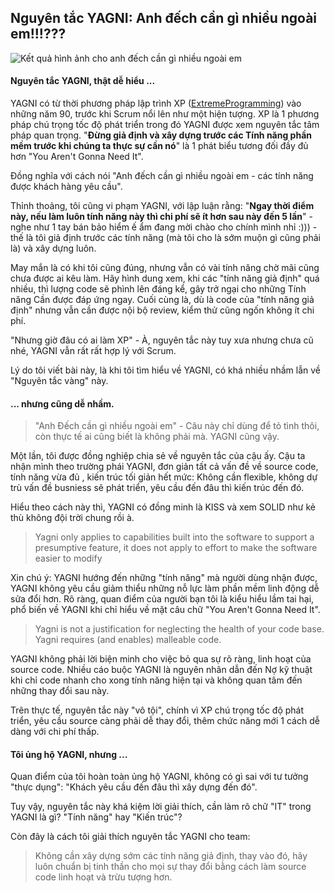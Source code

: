 ## Nguyên tắc YAGNI: Anh đếch cần gì nhiều ngoài em!!!???

![Kết quả hình ảnh cho anh đếch cần gì nhiều ngoài em](https://i.ytimg.com/vi/KdrbBJNFwGw/maxresdefault.jpg)

#### Nguyên tắc YAGNI,  thật dễ hiểu ...

YAGNI có từ thời phương pháp lập trình XP ([ExtremeProgramming](https://martinfowler.com/bliki/ExtremeProgramming.html)) vào những năm 90, trước khi Scrum nổi lên như một hiện tượng. XP là 1 phương pháp chú trọng tốc độ phát triển trong đó YAGNI được xem nguyên tắc tâm pháp quan trọng. "**Đừng giả định và xây dựng trước các Tính năng phần mềm trước khi chúng ta thực sự cần nó**" là 1 phát biểu tương đối đầy đủ hơn "You Aren't Gonna Need It". 

Đồng nghĩa với cách nói "Anh đếch cần gì nhiều ngoài em - các tính năng được khách hàng yêu cầu". 

Thỉnh thoảng, tôi cũng vi phạm YAGNI, với lập luận rằng: "**Ngay thời điểm này, nếu làm luôn tính năng này thì chi phí sẽ ít hơn sau này đến 5 lần**" - nghe như 1 tay bán bảo hiểm ế ẩm đang mời chào cho chính mình nhỉ :))) - thế là tôi giả định trước các tính năng (mà tôi cho là sớm muộn gì cũng phải là) và xây dựng luôn.

May mắn là có khi tôi cũng đúng, nhưng vẫn có vài tính năng chờ mãi cũng chưa được ai kêu làm. Hãy hình dung xem, khi các "tính năng giả định" quá nhiều, thì lượng code sẽ phình lên đáng kể,  gây trở ngại cho những Tính năng Cần được đáp ứng ngay. Cuối cùng là, dù là code của "tính năng giả định" nhưng vẫn cần được nội bộ review, kiểm thử cũng ngốn không ít chi phí.

"Nhưng giờ đâu có ai làm XP" - À, nguyên tắc này tuy xưa nhưng chưa cũ nhé, YAGNI vẫn rất rất hợp lý với Scrum. 

Lý do tôi viết bài này, là khi tôi tìm hiểu về YAGNI, có khá nhiều nhầm lẫn về "Nguyên tắc vàng" này. 

#### ... nhưng cũng dễ nhầm.

> "Anh Đếch cần gì nhiều ngoài em" - Câu này chỉ dùng để tỏ tình thôi, còn thực tế ai cũng biết là không phải mà. YAGNI cũng vậy.

Một lần, tôi được đồng nghiệp chia sẻ về nguyên tắc của cậu ấy. Cậu ta nhận mình theo trường phái YAGNI, đơn giản tất cả vấn đề về source code, tính năng vừa đủ , kiến trúc tối giản hết mức: Không cần flexible, không dự trù vấn đề busniess sẽ phát triển, yêu cầu đến đâu thì kiến trúc đến đó. 

Hiểu theo cách này thì, YAGNI có đồng minh là KISS và xem SOLID như kẻ thù không đội trời chung rồi à. 

> Yagni only applies to capabilities built into the software to support a presumptive feature, it does not apply to effort to make the software easier to modify

Xin chú ý: YAGNI hướng đến những "tính năng" mà người dùng nhận được, YAGNI không yêu cầu giảm thiểu những nỗ lực làm phần mềm linh động dễ sửa đổi hơn. Rõ ràng, quan điểm của người bạn tôi là kiểu hiểu lầm tai hại, phổ biến về YAGNI khi chỉ hiểu về mặt câu chữ "You Aren't Gonna Need It". 

> Yagni is not a justification for neglecting the health of your code base. Yagni requires (and enables) malleable code.

YAGNI không phải lời biện minh cho việc bỏ qua sự rõ ràng, linh hoạt của source code. Nhiều cáo buộc YAGNI là nguyên nhân dẫn đến Nợ kỹ thuật khi chỉ code nhanh cho xong tính năng hiện tại và không quan tâm đến những thay đổi sau này. 

Trên thực tế, nguyên tắc này "vô tội", chính vì XP chú trọng tốc độ phát triển, yêu cầu source càng phải dễ thay đổi, thêm chức năng mới 1 cách dễ dàng với chi phí thấp.

#### Tôi ủng hộ YAGNI, nhưng ...

Quan điểm của tôi hoàn toàn ủng hộ YAGNI, không có gì sai với tư tưởng "thực dụng": "Khách yêu cầu đến đâu thì xây dựng đến đó".

Tuy vậy, nguyên tắc này khá kiệm lời giải thích, cần làm rõ chữ "IT" trong YAGNI là gì? "Tính năng" hay "Kiến trúc"?

Còn đây là cách tôi giải thích nguyên tắc YAGNI cho team:  

>  Không cần xây dựng sớm các tính năng giả định, thay vào đó, hãy luôn chuẩn bị tinh thần cho mọi sự thay đổi bằng cách làm source code linh hoạt và trừu tượng hơn.

